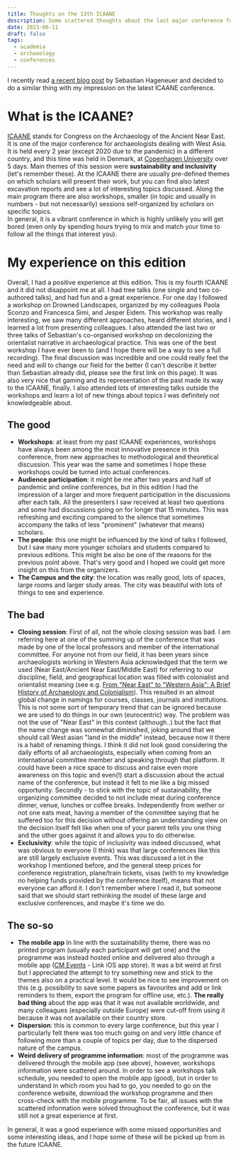 ```yaml
---
title: Thoughts on the 13th ICAANE
description: Some scattered thoughts about the last major conference for west asian archaeologists.
date: 2023-06-11
draft: false
tags:
  - academia
  - archaeology
  - conferences
---
```


I recently read [a recent blog post](https://itsmoreofacomment.com/2023/05/26/the-13th-icaane-in-copenhagen/) by Sebastian Hageneuer and decided to do a similar thing with my impression on the latest ICAANE conference.

# What is the ICAANE?

[ICAANE](http://www.icaane.net/) stands for Congress on the Archaeology of the Ancient Near East. It is one of the major conference for archaeologists dealing with West Asia. It is held every 2 year (except 2020 due to the pandemic) in a different country, and this time was held in Denmark, at [Copenhagen University](https://eventsignup.ku.dk/icaane13) over 5 days. Main themes of this session were **sustainability and inclusivity** (let's remember these). At the ICAANE there are usually pre-defined themes on which scholars will present their work, but you can find also latest excavation reports and see a lot of interesting topics discussed. Along the main program there are also workshops, smaller (in topic and usually in numbers - but not necessarily) sessions self-organized by scholars on specific topics.  
In general, it is a vibrant conference in which is highly unlikely you will get bored (even only by spending hours trying to mix and match your time to follow all the things that interest you).

# My experience on this edition

Overall, I had a positive experience at this edition. This is my fourth ICAANE and it did not disappoint me at all. I had tree talks (one single and two co-authored talks), and had fun and a great experience. For one day I followed a workshop on Drowned Landscapes, organized by my colleagues Paola Sconzo and Francesca Simi, and Jesper Eidem. This workshop was really interesting, we saw many different approaches, heard different stories, and I learned a lot from presenting colleagues. I also attended the last two or three talks of Sebastian's co-organised workshop on decolonizing the orientalist narrative in archaeological practice. This was one of the best workshop I have ever been to (and I hope there will be a way to see a full recording). The final discussion was incredible and one could really feel the need and will to change our field for the better (I can't describe it better than Sebastian already did, please see the first link on this page). It was also very nice that gaming and its representation of the past made its way to the ICAANE, finally. I also attended lots of interesting talks outside the workshops and learn a lot of new things about topics I was definitely not knowledgeable about.

## The good

- **Workshops**: at least from my past ICAANE experiences, workshops have always been among the most innovative presence in this conference, from new approaches to methodological and theoretical discussion. This year was the same and sometimes I hope these workshops could be turned into actual conferences.  
- **Audience participation**: it might be me after two years and half of pandemic and online conferences, but in this edition I had the impression of a larger and more frequent participation in the discussions after each talk. All the presenters I saw received at least two questions and some had discussions going on for longer that 15 minutes. This was refreshing and exciting compared to the silence that sometimes accompany the talks of less "prominent" (whatever that means) scholars.
- **The people**: this one might be influenced by the kind of talks I followed, but I saw many more younger scholars and students compared to previous editions. This might be also be one of the reasons for the previous point above. That's very good and I hoped we could get more insight on this from the organizers.
- **The Campus and the city**: the location was really good, lots of spaces, large rooms and larger study areas. The city was beautiful with lots of things to see and experience.

## The bad

- **Closing session**: First of all, not the whole closing session was bad. I am referring here at one of the summing up of the conference that was made by one of the local professors and member of the international committee. For anyone not from our field, it has been years since archaeologists working in Western Asia acknowledged that the term we used (Near East/Ancient Near East/Middle East) for referring to our discipline, field, and geographical location was filled with colonialist and orientalist meaning (see e.g. [From "Near East" to "Western Asia": A Brief History of Archaeology and Colonialism](https://web.archive.org/web/20230314180408/https://www.themorgan.org/blog/near-east-western-asia-brief-history-archaeology-and-colonialism)). This resulted in an almost global change in namings for courses, classes, journals and institutions. This is not some sort of temporary trend that can be ignored because we are used to do things in our own (eurocentric) way. The problem was not the use of "Near East" in this context (although..) but the fact that the name change was somewhat diminished, joking around that we should call West asian "land in the middle" instead, because now it there is a habit of renaming things. I think it did not look good considering the daily efforts of all archaeologists, especially when coming from an international committee member and speaking through that platform. It could have been a nice space to discuss and raise even more awareness on this topic and even(!) start a discussion about the actual name of the conference, but instead it felt to me like a big missed opportunity. Secondly - to stick with the topic of sustainability, the organizing committee decided to not include meat during conference dinner, venue, lunches or coffee breaks. Independently from wether or not one eats meat, having a member of the committee saying that he suffered too for this decision without offering an understanding view on the decision itself felt like when one of your parent tells you one thing and the other goes against it and allows you to do otherwise.
- **Exclusivity**: while the topic of inclusivity was indeed discussed, what was obvious to everyone (I think) was that large conferences like this are still largely exclusive events. This was discussed a lot in the workshop I mentioned before, and the general steep prices for conference registration, plane/train tickets, visas (with to my knowledge no helping funds provided by the conference itself), means that not everyone can afford it. I don't remember where I read it, but someone said that we should start rethinking the model of these large and exclusive conferences, and maybe it's time we do.

## The so-so

- **The mobile app** In line with the sustainability theme, there was no printed program (usually each participant will get one) and the programme was instead hosted online and delivered also through a mobile app ([CM Events](https://apps.apple.com/no/app/cm-events/id1182361904) - Link iOS app store). It was a bit weird at first but I appreciated the attempt to try something new and stick to the themes also on a practical level. It would be nice to see improvement on this (e.g. possibility to save some papers as favourites and add or link reminders to them, export the program for offline use, etc.). **The really bad thing** about the app was that it was not available worldwide, and many colleagues (especially outside Europe) were cut-off from using it because it was not available on their country store. 
- **Dispersion**: this is common to every large conference, but this year I particularly felt there was too much going on and very little chance of following more than a couple of topics per day, due to the dispersed nature of the campus.
- **Weird delivery of programme information**: most of the programme was delivered through the mobile app (see above), however, workshops information were scattered around. In order to see a workshops talk schedule, you needed to open the mobile app (good), but in order to understand in which room you had to go, you needed to go on the conference website, download the workshop programme and then cross-check with the mobile programme. To be fair, all issues with the scattered information were solved throughout the conference, but it was still not a great experience at first.

In general, it was a good experience with some missed opportunities and some interesting ideas, and I hope some of these will be picked up from in the future ICAANE.